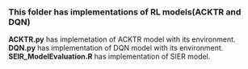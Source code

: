 ### This folder has implementations of RL models(ACKTR and DQN)
**ACKTR.py** has implemetation of ACKTR model with its environment.  
**DQN.py** has implementation of DQN model with its environment.  
**SEIR_ModelEvaluation.R** has implementation of SIER model.
